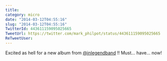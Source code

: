 ```yaml
---
title: 
category: micro
date: "2014-03-12T04:55:16"
slug: "2014-03-12T04:55:16"
TwitterId: 443611159095025665
TweetUrl: https://twitter.com/mark_philpot/status/443611159095025665
ReTweetUser: 
---
```


Excited as hell for a new album from [@inlegendband](https://twitter.com/inlegendband) !!  Must... have... now!